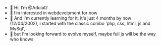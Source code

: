- 👋 Hi, I’m @Aduial2
- 👀 I’m interested in webdevelpment for now
- 🌱 And i'm currently learning for it, it's just 4 months by now (12/04/2002), i started with the classic combo 'php, css, html, js and MySql', 
- 🌱 but i'm looking forward to evolve myself, maybe full js will be the way who knows 


<!---
Aduial2/Aduial2 is a ✨ special ✨ repository because its `README.md` (this file) appears on your GitHub profile.
You can click the Preview link to take a look at your changes.
--->
